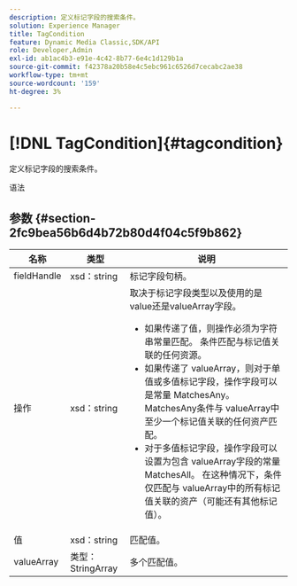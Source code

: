 ```yaml
---
description: 定义标记字段的搜索条件。
solution: Experience Manager
title: TagCondition
feature: Dynamic Media Classic,SDK/API
role: Developer,Admin
exl-id: ab1ac4b3-e91e-4c42-8b77-6e4c1d129b1a
source-git-commit: f42378a20b58e4c5ebc961c6526d7cecabc2ae38
workflow-type: tm+mt
source-wordcount: '159'
ht-degree: 3%

---
```


# [!DNL TagCondition]{#tagcondition}

定义标记字段的搜索条件。

语法

## 参数 {#section-2fc9bea56b6d4b72b80d4f04c5f9b862}

<table id="table_04100BB8ABD84EF68B0A7CE3AD946414"> 
 <thead> 
  <tr> 
   <th colname="col1" class="entry"> 名称 </th> 
   <th colname="col2" class="entry"> 类型 </th> 
   <th colname="col3" class="entry"> 说明 </th> 
  </tr> 
 </thead>
 <tbody> 
  <tr> 
   <td colname="col1"> <span class="codeph"> <span class="varname"> fieldHandle</span> </span> </td> 
   <td colname="col2"> <span class="codeph"> xsd：string</span> </td> 
   <td colname="col3"> 标记字段句柄。 </td> 
  </tr> 
  <tr> 
   <td colname="col1"> <span class="codeph"> <span class="varname">操作</span> </span> </td> 
   <td colname="col2"> <span class="codeph"> xsd：string</span> </td> 
   <td colname="col3">取决于标记字段类型以及使用的是value还是valueArray字段。 
    <ul id="ul_CC0926425B094B3BB7D70CB392DBDABD">
     <li id="li_09AB923A9A8D4A71917CF59C150E4EF5">如果传递了<span class="codeph">值</span>，则<span class="codeph">操作</span>必须为字符串常量匹配。 条件匹配与标记值关联的任何资源。 </li>
     <li id="li_70F18494AB6C454EB611F51F16C19FAD">如果传递了<span class="codeph"> valueArray</span>，则对于单值或多值标记字段，操作字段可以是常量<span class="codeph"> MatchesAny</span>。 <span class="codeph"> MatchesAny</span>条件与<span class="codeph"> valueArray</span>中至少一个标记值关联的任何资产匹配。 </li>
     <li id="li_0B25542D7E964B26B15591C45D5C66D0">对于多值标记字段，操作字段可以设置为包含<span class="codeph"> valueArray</span>字段的常量<span class="codeph"> MatchesAll</span>。 在这种情况下，条件仅匹配与<span class="codeph"> valueArray</span>中的所有标记值关联的资产（可能还有其他标记值）。 </li>
    </ul></td> 
  </tr> 
  <tr> 
   <td colname="col1"> <span class="codeph"> <span class="varname">值</span> </span> </td> 
   <td colname="col2"> <span class="codeph"> xsd：string</span> </td> 
   <td colname="col3"> 匹配值。 </td> 
  </tr> 
  <tr> 
   <td colname="col1"> <span class="codeph"> <span class="varname"> valueArray</span> </span> </td> 
   <td colname="col2"> <span class="codeph">类型：StringArray</span> </td> 
   <td colname="col3"> 多个匹配值。 </td> 
  </tr> 
 </tbody> 
</table>
